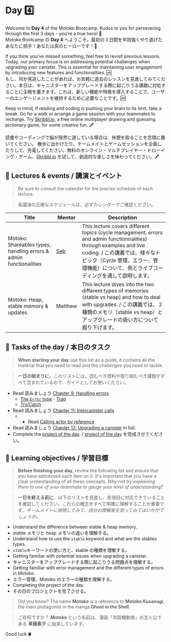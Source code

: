 # Day 4️⃣
Welcome to **Day 4** of the Motoko Bootcamp. Kudos to you for persevering through the first 3 days - you're a true hero! 🦸  
Motoko Bootcamp の **Day 4** へようこそ。最初の３日間を辛抱強くやり遂げたあなたに拍手！あなたは真のヒーローです！🦸<br/>

If you think you've missed something, feel free to revisit previous lessons. Today, our primary focus is on addressing potential challenges when upgrading your canister. This is essential for maintaining user engagement by introducing new features and functionalities. 🆙  
もし、何か見逃したことがあれば、お気軽に過去のレッスンを見直してみてください。本日は、キャニスターをアップグレードする際に起こりうる課題に対処することに主眼を置きます。これは、新しい機能や特徴を導入することで、ユーザーのエンゲージメントを維持するために必要なことです。🆙<br/>

Keep in mind, if reading and coding is pushing your brain to its limit, take a break. 
Go for a walk or arrange a game session with your teammates to recharge. Try <a href="https://skribbl.io/" target="_blank">Skribbl.io</a>, a free online multiplayer drawing and guessing pictionary game, for some creative fun. 🖍️

読書やコーディングで脳が限界に達している場合は、休憩を取ることを念頭に置いてください。
散歩に出かけたり、チームメイトとゲームセッションを企画したりして、充電してください。無料のオンライン・マルチプレイヤー・ドローイング・ゲーム、<a href="https://skribbl.io/" target="_blank">Skribbl.io</a> を試して、創造的な楽しさを味わってください。🖍️

## 🍿 Lectures & events / 講演とイベント
> Be sure to consult the calendar for the precise schedule of each lecture.  

> 各講演の正確なスケジュールは、必ずカレンダーでご確認ください。

| Title | Mentor |  Description |
|-----------------|-----------------|-----------------|
| Motoko: Shareables types, handling errors & admin functionalities | <a href="https://twitter.com/seb_icp" target="_blank"> Seb </a> | This lecture covers different topics (cycle management, errors and admin functionnalities) through examples and live coding. / この講義では、様々なトピック（Cycle 管理、エラー、管理機能）について、例とライブコーディングを通して説明します。
| Motoko: Heap, stable memory & updates |  Matthew | This lecture dives into the two different types of memories (stable vs heap) and how to deal with upgrades. / この講義では、２種類のメモリ（stable vs heap）とアップグレードの扱い方について掘り下げます。
##  🧭 Tasks of the day / 本日のタスク
> **When starting your day** use this list as a guide, it contains all the material that you need to read and the challenges you need to tackle.

> **一日の始まりに**。このリストには、読むべき資料や取り組むべき課題がすべて含まれているので、ガイドとしてお使いください。

- Read 読みましょう [Chapter 9: Handling errors](../../manuals/chapters/chapter-9/CHAPTER-9.MD)
    - [The `Error` type](../../manuals/chapters/chapter-9/CHAPTER-9.MD#the-error-type)
    - [Trap](../../manuals/chapters/chapter-9/CHAPTER-9.MD#trap)
    - [Try/Catch](../../manuals/chapters/chapter-9/CHAPTER-9.MD#trycatch)
- Read 読みましょう [Chapter 11: Intercanister calls](../../manuals/chapters/chapter-11/CHAPTER-11.MD)
    - - Read [Calling actor by reference](../../manuals/chapters/chapter-11/CHAPTER-11.MD#calling-an-actor-by-reference)
- Read 読みましょう [Chapter 12: Upgrading a canister](../../manuals/chapters/chapter-12/CHAPTER-12.MD) in full.
- Complete the [project of the day](./project/README.MD). / [project of the day](./project/README.MD) を完成させてください。

## 🎯 Learning objectives / 学習目標
> **Before finishing your day**, review the following list and ensure that you have addressed each item on it. It's important that you have a clear understanding of all these concepts. <i> Why not try explaining them to one of your teammate to gauge your level of understanding? </i>

> **一日を終える前に**、以下のリストを見直し、各項目に対応できていることを確認してください。これらの概念をすべて明確に理解することが重要です。<i>チームメイトに説明してみて、自分の理解度を測ってみてはいかがでしょうか。</i>

- Understand the difference between stable & heap memory.
- stable メモリと heap メモリの違いを理解する。
- Understand how to use the `stable` keyword and what are the stables types.
- `stable`キーワードの使い方と、stable の種類を理解する。
- Getting familiar with potential issues when upgrading a canister.
- キャニスターをアップグレードする際に起こりうる問題点を理解する。
- Getting familiar with error management and the different types of errors in Motoko.
- エラー管理、Motoko のエラーの種類を理解する。
- Completing the project of the day.
- その日のプロジェクトを完了させる。

> Did you know? The name **Motoko** is a reference to **Motoko Kusanagi**, the main protagonist in the manga **Ghost in the Shell**. 

> ご存知ですか？ **Motoko** という名前は、漫画「攻殻機動隊」の主人公である **草薙素子** に由来しています。

Good luck 🍀
